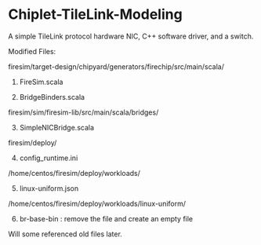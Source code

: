 # Chiplet-TileLink-Modeling

A simple TileLink protocol hardware NIC, C++ software driver, and a switch.

Modified Files:

firesim/target-design/chipyard/generators/firechip/src/main/scala/

1. FireSim.scala

2. BridgeBinders.scala

firesim/sim/firesim-lib/src/main/scala/bridges/

3. SimpleNICBridge.scala

firesim/deploy/

4. config_runtime.ini

/home/centos/firesim/deploy/workloads/

5. linux-uniform.json

/home/centos/firesim/deploy/workloads/linux-uniform/

6. br-base-bin : remove the file and create an empty file


Will some referenced old files later.



